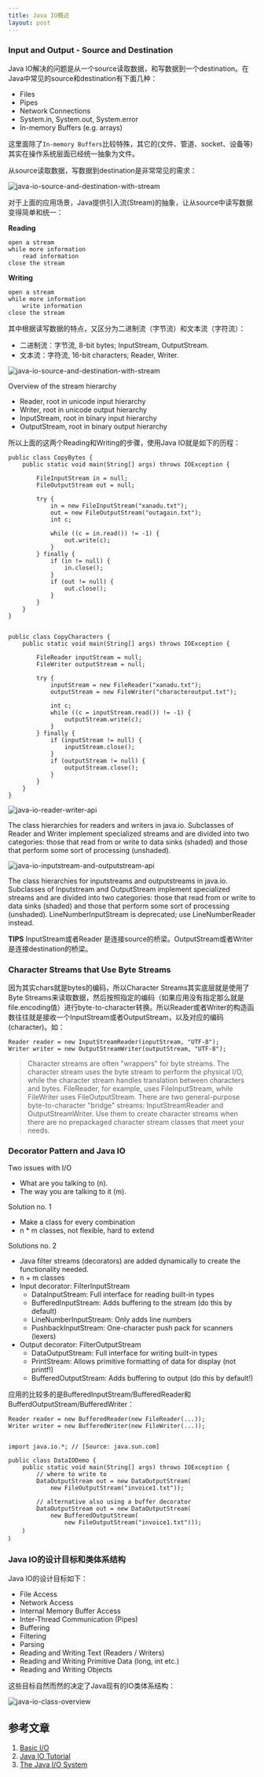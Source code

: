 ```yaml
---
title: Java IO概述
layout: post
---
```


### Input and Output - Source and Destination


Java IO解决的问题是从一个source读取数据，和写数据到一个destination。在Java中常见的source和destination有下面几种：

* Files
* Pipes
* Network Connections
* System.in, System.out, System.error
* In-memory Buffers (e.g. arrays)


这里面除了`In-memory Buffers`比较特殊，其它的(文件、管道、socket、设备等)其实在操作系统层面已经统一抽象为文件。


从source读取数据，写数据到destination是非常常见的需求：

![java-io-source-and-destination-with-stream](/img/in-post/java-io-source-and-destination.png)


对于上面的应用场景，Java提供引入流(Stream)的抽象，让从source中读写数据变得简单和统一：

**Reading**

	open a stream
	while more information
	    read information
	close the stream


**Writing**

	open a stream
	while more information
	    write information
	close the stream


其中根据读写数据的特点，又区分为二进制流（字节流）和文本流（字符流）：

* 二进制流：字节流, 8-bit bytes; InputStream, OutputStream.
* 文本流：字符流, 16-bit characters; Reader, Writer.

![java-io-source-and-destination-with-stream](/img/in-post/java-io-source-and-destination-with-stream.png)

Overview of the stream hierarchy

* Reader, root in unicode input hierarchy
* Writer, root in unicode output hierarchy
* InputStream, root in binary input hierarchy
* OutputStream, root in binary output hierarchy

所以上面的这两个Reading和Writing的步骤，使用Java IO就是如下的历程：

	public class CopyBytes {
	    public static void main(String[] args) throws IOException {

	        FileInputStream in = null;
	        FileOutputStream out = null;

	        try {
	            in = new FileInputStream("xanadu.txt");
	            out = new FileOutputStream("outagain.txt");
	            int c;

	            while ((c = in.read()) != -1) {
	                out.write(c);
	            }
	        } finally {
	            if (in != null) {
	                in.close();
	            }
	            if (out != null) {
	                out.close();
	            }
	        }
	    }
	}


	public class CopyCharacters {
	    public static void main(String[] args) throws IOException {

	        FileReader inputStream = null;
	        FileWriter outputStream = null;

	        try {
	            inputStream = new FileReader("xanadu.txt");
	            outputStream = new FileWriter("characteroutput.txt");

	            int c;
	            while ((c = inputStream.read()) != -1) {
	                outputStream.write(c);
	            }
	        } finally {
	            if (inputStream != null) {
	                inputStream.close();
	            }
	            if (outputStream != null) {
	                outputStream.close();
	            }
	        }
	    }
	}


![java-io-reader-writer-api](/img/in-post/java-io-reader-and-writer.png)

The class hierarchies for readers and writers in java.io. Subclasses of Reader and Writer implement specialized streams and are divided into two categories: those that read from or write to data sinks (shaded) and those that perform some sort of processing (unshaded).

![java-io-inputstream-and-outputstream-api](/img/in-post/java-io-inputstream-and-outputstream.png)

The class hierarchies for inputstreams and outputstreams in java.io. Subclasses of Inputstream and OutputStream implement specialized streams and are divided into two categories: those that read from or write to data sinks (shaded) and those that perform some sort of processing (unshaded). LineNumberInputStream is deprecated; use LineNumberReader instead.

**TIPS** InputStream或者Reader 是连接source的桥梁。OutputStream或者Writer是连接destination的桥梁。


### Character Streams that Use Byte Streams

因为其实chars就是bytes的编码，所以Character Streams其实底层就是使用了Byte Streams来读取数据，然后按照指定的编码（如果应用没有指定那么就是file.encoding值）进行byte-to-character转换。所以Reader或者Writer的构造函数往往就是接收一个InputStream或者OutputStream，以及对应的编码(character)。如：

	Reader reader = new InputStreamReader(inputStream, "UTF-8");
	Writer writer = new OutputStreamWriter(outputStream, "UTF-8");


> Character streams are often "wrappers" for byte streams. The character stream uses the byte stream to perform the physical I/O, while the character stream handles translation between characters and bytes. FileReader, for example, uses FileInputStream, while FileWriter uses FileOutputStream.
> There are two general-purpose byte-to-character "bridge" streams: InputStreamReader and OutputStreamWriter. Use them to create character streams when there are no prepackaged character stream classes that meet your needs. 


### Decorator Pattern and Java IO

Two issues with I/O

* What are you talking to (n).
* The way you are talking to it (m).

Solution no. 1

* Make a class for every combination 
* n * m classes, not flexible, hard to extend

Solutions no. 2

* Java filter streams (decorators) are added dynamically to create the 
functionality needed.
* n + m classes
* Input decorator: FilterInputStream
	* DataInputStream: Full interface for reading built-in types 
	* BufferedInputStream: Adds buffering to the stream (do this by default)
	* LineNumberInputStream: Only adds line numbers
	* PushbackInputStream: One-character push pack for scanners (lexers)
* Output decorator: FilterOutputStream
	* DataOutputStream: Full interface for writing built-in types
	* PrintStream: Allows primitive formatting of data for display (not printf!)
	* BufferedOutputStream: Adds buffering to output (do this by default!)


应用的比较多的是BufferedInputStream/BufferedReader和BufferdOutputStream/BufferedWriter：

	Reader reader = new BufferedReader(new FileReader(...));
	Writer writer = new BufferedWriter(new FileWriter(...));


    import java.io.*; // [Source: java.sun.com]

	public class DataIODemo {
		public static void main(String[] args) throws IOException {
			// where to write to
			DataOutputStream out = new DataOutputStream(
				new FileOutputStream("invoice1.txt"));

			// alternative also using a buffer decorator
			DataOutputStream out = new DataOutputStream(
				new BufferedOutputStream(
					new FileOutputStream("invoice1.txt")));
		｝
	｝


### Java IO的设计目标和类体系结构

Java IO的设计目标如下：

* File Access
* Network Access
* Internal Memory Buffer Access
* Inter-Thread Communication (Pipes)
* Buffering
* Filtering
* Parsing
* Reading and Writing Text (Readers / Writers)
* Reading and Writing Primitive Data (long, int etc.)
* Reading and Writing Objects

这些目标自然而然的决定了Java现有的IO类体系结构：

![java-io-class-overview](/img/in-post/java-io-class-overview.png)


参考文章
--------

1. [Basic I/O](http://docs.oracle.com/javase/tutorial/essential/io/)
2. [Java IO Tutorial](http://tutorials.jenkov.com/java-io/index.html)
3. [The Java I/O System](http://people.cs.aau.dk/~torp/Teaching/E03/OOP/handouts/io.pdf)
